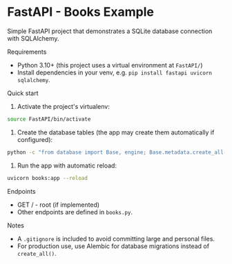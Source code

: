 # FastAPI - Books Example

Simple FastAPI project that demonstrates a SQLite database connection with SQLAlchemy.

Requirements

- Python 3.10+ (this project uses a virtual environment at `FastAPI/`)
- Install dependencies in your venv, e.g. `pip install fastapi uvicorn sqlalchemy`.

Quick start

1. Activate the project's virtualenv:

```bash
source FastAPI/bin/activate
```

1. Create the database tables (the app may create them automatically if configured):

```bash
python -c "from database import Base, engine; Base.metadata.create_all(bind=engine)"
```

1. Run the app with automatic reload:

```bash
uvicorn books:app --reload
```

Endpoints

- GET / - root (if implemented)
- Other endpoints are defined in `books.py`.

Notes

- A `.gitignore` is included to avoid committing large and personal files.
- For production use, use Alembic for database migrations instead of `create_all()`.

